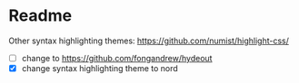 # Readme

Other syntax highlighting themes: https://github.com/numist/highlight-css/

- [ ] change to https://github.com/fongandrew/hydeout
- [x] change syntax highlighting theme to nord
